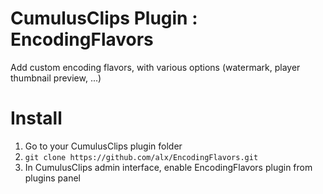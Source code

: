 CumulusClips Plugin : EncodingFlavors
=====================================

Add custom encoding flavors, with various options (watermark, player thumbnail preview, ...)

# Install

1. Go to your CumulusClips plugin folder
2. ```git clone https://github.com/alx/EncodingFlavors.git```
3. In CumulusClips admin interface, enable EncodingFlavors plugin from plugins panel
